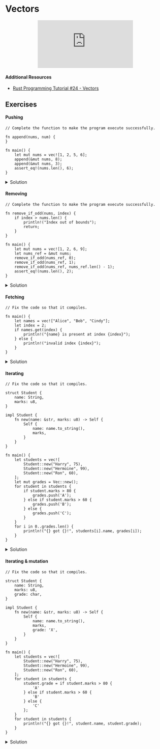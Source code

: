 # Vectors

<div style="display: flex; justify-content: center;">
    <iframe class="youtube-video" src="https://www.youtube.com/embed/Zs-pS-egQSs?si=lrwiLVc8RgI8mgX4" title="YouTube video player" frameborder="0" allow="accelerometer; autoplay; clipboard-write; encrypted-media; gyroscope; picture-in-picture; web-share" allowfullscreen></iframe>
</div>

#### Additional Resources
- <a href="https://youtu.be/GcsAQTMYR1M" target="_blank">Rust Programming Tutorial #24 - Vectors</a>

## Exercises

#### Pushing


```rust,editable,compile_fail
// Complete the function to make the program execute successfully.

fn append(nums, num) {
}

fn main() {
    let mut nums = vec![1, 2, 5, 6];
    append(&mut nums, 8);
    append(&mut nums, 3);
    assert_eq!(nums.len(), 6);
}
```
<details>
  <summary>Solution</summary>
  
  ```rust
fn append(nums: &mut Vec<i32>, num: i32) {
    nums.push(num);
}

fn main() {
    let mut nums = vec![1, 2, 5, 6];
    append(&mut nums, 8);
    append(&mut nums, 3);
    assert_eq!(nums.len(), 6);
}
  ```
</details>

#### Removing

```rust,editable,compile_fail
// Complete the function to make the program execute successfully.

fn remove_if_odd(nums, index) {
    if index > nums.len() {
        println!("Index out of bounds");
        return;
    }
}

fn main() {
    let mut nums = vec![1, 2, 6, 9];
    let nums_ref = &mut nums;
    remove_if_odd(nums_ref, 0);
    remove_if_odd(nums_ref, 1);
    remove_if_odd(nums_ref, nums_ref.len() - 1);
    assert_eq!(nums.len(), 2);
}
```
<details>
  <summary>Solution</summary>
  
  ```rust
fn remove_if_odd(nums: &mut Vec<i32>, index: usize) {
    if index > nums.len() {
        println!("Index out of bounds");
        return;
    }
    if nums[index] % 2 == 1 {
        nums.remove(index);
    }
}

fn main() {
    let mut nums = vec![1, 2, 6, 9];
    let nums_ref = &mut nums;
    remove_if_odd(nums_ref, 0);
    remove_if_odd(nums_ref, 1);
    remove_if_odd(nums_ref, nums_ref.len() - 1);
    assert_eq!(nums.len(), 2);
}
  ```
</details>

#### Fetching

```rust,editable,compile_fail
// Fix the code so that it compiles.

fn main() {
    let names = vec!["Alice", "Bob", "Cindy"];
    let index = 2;
    if names.get(index) {
        println!("{name} is present at index {index}");
    } else {
        println!("invalid index {index}");
    }
}
```
<details>
  <summary>Solution</summary>
  
  ```rust
fn main() {
    let names = vec!["Alice", "Bob", "Cindy"];
    let index = 2;
    if let Some(name) = names.get(index) {
        println!("{name} is present at index {index}");
    } else {
        println!("invalid index {index}");
    }
}
  ```
</details>

#### Iterating

```rust,editable,compile_fail
// Fix the code so that it compiles.

struct Student {
    name: String,
    marks: u8,
}

impl Student {
    fn new(name: &str, marks: u8) -> Self {
        Self {
            name: name.to_string(),
            marks,
        }
    }
}

fn main() {
    let students = vec![
        Student::new("Harry", 75),
        Student::new("Hermoine", 99),
        Student::new("Ron", 60),
    ];
    let mut grades = Vec::new();
    for student in students {
        if student.marks > 80 {
            grades.push('A');
        } else if student.marks > 60 {
            grades.push('B');
        } else {
            grades.push('C');
        }
    }
    for i in 0..grades.len() {
        println!("{} got {}!", students[i].name, grades[i]);
    }
}
```
<details>
  <summary>Solution</summary>
  
  ```rust
struct Student {
    name: String,
    marks: u8,
}

impl Student {
    fn new(name: &str, marks: u8) -> Self {
        Self {
            name: name.to_string(),
            marks,
        }
    }
}

fn main() {
    let students = vec![
        Student::new("Harry", 75),
        Student::new("Hermoine", 99),
        Student::new("Ron", 60),
    ];
    let mut grades = Vec::new();
    for student in students.iter() {
        if student.marks > 80 {
            grades.push('A');
        } else if student.marks > 60 {
            grades.push('B');
        } else {
            grades.push('C');
        }
    }
    for i in 0..grades.len() {
        println!("{} got {}!", students[i].name, grades[i]);
    }
}
  ```
</details>

#### Iterating & mutation

```rust,editable,compile_fail
// Fix the code so that it compiles.

struct Student {
    name: String,
    marks: u8,
    grade: char,
}

impl Student {
    fn new(name: &str, marks: u8) -> Self {
        Self {
            name: name.to_string(),
            marks,
            grade: 'X',
        }
    }
}

fn main() {
    let students = vec![
        Student::new("Harry", 75),
        Student::new("Hermoine", 99),
        Student::new("Ron", 60),
    ];
    for student in students {
        student.grade = if student.marks > 80 {
            'A'
        } else if student.marks > 60 {
            'B'
        } else {
            'C'
        };
    }
    for student in students {
        println!("{} got {}!", student.name, student.grade);
    }
}
```
<details>
  <summary>Solution</summary>
  
  ```rust
struct Student {
    name: String,
    marks: u8,
    grade: char,
}

impl Student {
    fn new(name: &str, marks: u8) -> Self {
        Self {
            name: name.to_string(),
            marks,
            grade: 'X',
        }
    }
}

fn main() {
    let mut students = vec![
        Student::new("Harry", 75),
        Student::new("Hermoine", 99),
        Student::new("Ron", 60),
    ];
    for student in students.iter_mut() {
        student.grade = if student.marks > 80 {
            'A'
        } else if student.marks > 60 {
            'B'
        } else {
            'C'
        };
    }
    for student in students {
        println!("{} got {}!", student.name, student.grade);
    }
}
  ```
</details>
